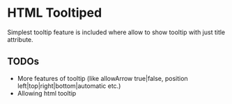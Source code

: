 # HTML Tooltiped

Simplest tooltip feature is included where allow to show tooltip with just title attribute.

## TODOs

- More features of tooltip (like allowArrow true|false, position left|top|right|bottom|automatic etc.)
- Allowing html tooltip
